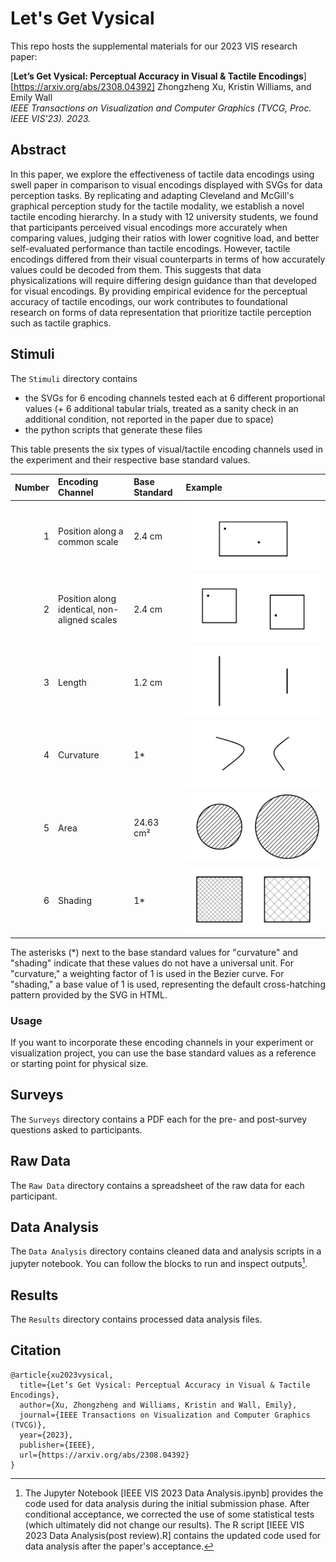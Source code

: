 # Let's Get Vysical 
This repo hosts the supplemental materials for our 2023 VIS research paper:

[**Let’s Get Vysical: Perceptual Accuracy in Visual & Tactile Encodings**][https://arxiv.org/abs/2308.04392]
Zhongzheng Xu, Kristin Williams, and Emily Wall  
_IEEE Transactions on Visualization and Computer Graphics (TVCG, Proc. IEEE VIS'23). 2023._

## Abstract
In this paper, we explore the effectiveness of tactile data encodings using swell paper in comparison to visual encodings displayed with SVGs for data perception tasks. By replicating and adapting Cleveland and McGill's graphical perception study for the tactile modality, we establish a novel tactile encoding hierarchy. In a study with 12 university students, we found that participants perceived visual encodings more accurately when comparing values, judging their ratios with lower cognitive load, and better self-evaluated performance than tactile encodings. However, tactile encodings differed from their visual counterparts in terms of how accurately values could be decoded from them. This suggests that data physicalizations will require differing design guidance than that developed for visual encodings. By providing empirical evidence for the perceptual accuracy of tactile encodings, our work contributes to foundational research on forms of data representation that prioritize tactile perception such as tactile graphics.


## Stimuli
The `Stimuli` directory contains
- the SVGs for 6 encoding channels tested each at 6 different proportional values (+ 6 additional tabular trials, treated as a sanity check in an additional condition, not reported in the paper due to space)
- the python scripts that generate these files

This table presents the six types of visual/tactile encoding channels used in the experiment and their respective base standard values.

| Number | Encoding Channel                                  | Base Standard | Example |
|---------:|:---------------------------------------- |:------------- | :------------- |
| 1        | Position along a common scale            | 2.4 cm        | ![Position along a common scale](Stimuli/position_aligned/example.svg)
| 2        | Position along identical, non-aligned scales | 2.4 cm   | ![Position along a non-aligned scale](Stimuli/position_unaligned/example.svg)
| 3        | Length                                   | 1.2 cm        | ![Length](Stimuli/length/example.svg)
| 4        | Curvature                                | 1*            | ![Curvature](Stimuli/curvature/example.svg)
| 5        | Area                                     | 24.63 cm²     | ![Area](Stimuli/area/example.svg)
| 6        | Shading                                  | 1*            | ![Shading](Stimuli/shading/example.svg)

The asterisks (*) next to the base standard values for "curvature" and "shading" indicate that these values do not have a universal unit. For "curvature," a weighting factor of 1 is used in the Bezier curve. For "shading," a base value of 1 is used, representing the default cross-hatching pattern provided by the SVG in HTML.

### Usage

If you want to incorporate these encoding channels in your experiment or visualization project, you can use the base standard values as a reference or starting point for physical size.

## Surveys
The `Surveys` directory contains a PDF each for the pre- and post-survey questions asked to participants.

## Raw Data
The `Raw Data` directory contains a spreadsheet of the raw data for each participant.

## Data Analysis
The `Data Analysis` directory contains cleaned data and analysis scripts in a jupyter notebook. You can follow the blocks to run and inspect outputs[^1].

[^1]: The Jupyter Notebook [IEEE VIS 2023 Data Analysis.ipynb] provides the code used for data analysis during the initial submission phase. After conditional acceptance, we corrected the use of some statistical tests (which ultimately did not change our results). The R script [IEEE VIS 2023 Data Analysis(post review).R] contains the updated code used for data analysis after the paper's acceptance.

## Results
The `Results` directory contains processed data analysis files.


## Citation

```
@article{xu2023vysical,
  title={Let’s Get Vysical: Perceptual Accuracy in Visual & Tactile Encodings},
  author={Xu, Zhongzheng and Williams, Kristin and Wall, Emily},
  journal={IEEE Transactions on Visualization and Computer Graphics (TVCG)},
  year={2023},
  publisher={IEEE},
  url={https://arxiv.org/abs/2308.04392}
}
```
